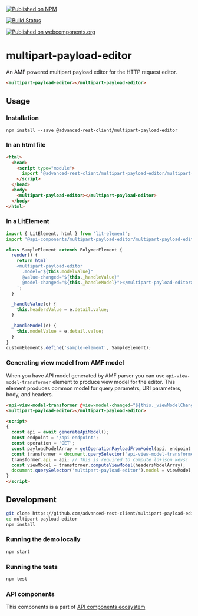 [![Published on NPM](https://img.shields.io/npm/v/@advanced-rest-client/multipart-payload-editor.svg)](https://www.npmjs.com/package/@advanced-rest-client/multipart-payload-editor)

[![Build Status](https://travis-ci.org/advanced-rest-client/api-url-data-model.svg?branch=stage)](https://travis-ci.org/advanced-rest-client/multipart-payload-editor)

[![Published on webcomponents.org](https://img.shields.io/badge/webcomponents.org-published-blue.svg)](https://www.webcomponents.org/element/advanced-rest-client/multipart-payload-editor)

# multipart-payload-editor

An AMF powered multipart payload editor for the HTTP request editor.

```html
<multipart-payload-editor></multipart-payload-editor>
```

## Usage

### Installation
```
npm install --save @advanced-rest-client/multipart-payload-editor
```

### In an html file

```html
<html>
  <head>
    <script type="module">
      import '@advanced-rest-client/multipart-payload-editor/multipart-payload-editor.js';
    </script>
  </head>
  <body>
    <multipart-payload-editor></multipart-payload-editor>
  </body>
</html>
```

### In a LitElement

```js
import { LitElement, html } from 'lit-element';
import '@api-components/multipart-payload-editor/multipart-payload-editor.js';

class SampleElement extends PolymerElement {
  render() {
    return html`
    <multipart-payload-editor
      .model="${this.modelValue}"
      @value-changed="${this._handleValue}"
      @model-changed="${this._handleModel}"></multipart-payload-editor>
    `;
  }

  _handleValue(e) {
    this.headersValue = e.detail.value;
  }

  _handleModel(e) {
    this.modelValue = e.detail.value;
  }
}
customElements.define('sample-element', SampleElement);
```

### Generating view model from AMF model

When you have API model generated by AMF parser you can use `api-view-model-transformer` element to produce view model for the editor.
This element produces common model for query parametrs, URI parameters, body, and headers.

```html
<api-view-model-transformer @view-model-changed="${this._viewModelChanged}"></api-view-model-transformer>
<multipart-payload-editor></multipart-payload-editor>

<script>
{
  const api = await generateApiModel();
  const endpoint = '/api-endpoint';
  const operation = 'GET';
  const payloadModelArray = getOperationPayloadFromModel(api, endpoint, operation); // some abstract method
  const transformer = document.querySelector('api-view-model-transformer');
  transformer.api = api; // This is required to compute ld+json keys!
  const viewModel = transformer.computeViewModel(headersModelArray);
  document.querySelector('multipart-payload-editor').model = viewModel;
}
</script>
```

## Development

```sh
git clone https://github.com/advanced-rest-client/multipart-payload-editor
cd multipart-payload-editor
npm install
```

### Running the demo locally

```sh
npm start
```

### Running the tests
```sh
npm test
```

### API components

This components is a part of [API components ecosystem](https://elements.advancedrestclient.com/)
